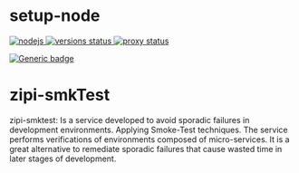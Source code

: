 # setup-node

<p align="left">
  <a href="https://nodejs.org/en/">
   <img alt="nodejs" src="">
  </a> 
  <a href="https://github.com/actions/setup-node/actions?query=workflow%3Aversions">
   <img alt="versions status" src="https://github.com/actions/setup-node/workflows/versions/badge.svg">
  </a>
  <a href="https://github.com/actions/setup-node/actions?query=workflow%3Aproxy">
   <img alt="proxy status" src="https://github.com/actions/setup-node/workflows/proxy/badge.svg">
  </a> 
</p>


<!-- [![docker](https://www.docker.com/)] -->
[![Generic badge](https://img.shields.io/badge/<SUBJECT>-<STATUS>-<COLOR>.svg)](https://shields.io/)
# zipi-smkTest

zipi-smktest: Is a service developed to avoid sporadic failures in development environments. Applying Smoke-Test techniques. The service performs verifications of environments composed of micro-services. It is a great alternative to remediate sporadic failures that cause wasted time in later stages of development.

